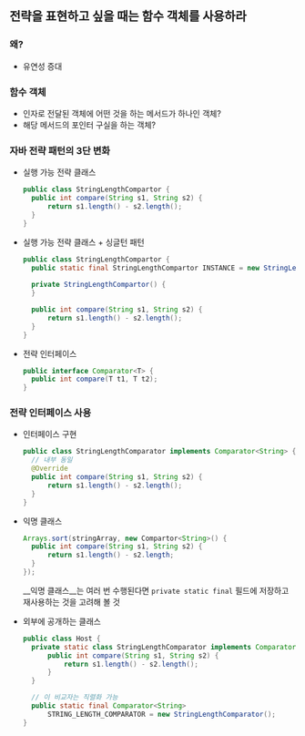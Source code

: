 ## 전략을 표현하고 싶을 때는 함수 객체를 사용하라

### 왜?

- 유연성 증대

### 함수 객체

- 인자로 전달된 객체에 어떤 것을 하는 메서드가 하나인 객체?
- 해당 메서드의 포인터 구실을 하는 객체?

### 자바 전략 패턴의 3단 변화

- 실행 가능 전략 클래스

  ```java
  public class StringLengthCompartor {
  	public int compare(String s1, String s2) {
  		return s1.length() - s2.length();
  	}
  }
  ```

- 실행 가능 전략 클래스 + 싱글턴 패턴

  ```java
  public class StringLengthCompartor {
  	public static final StringLengthCompartor INSTANCE = new StringLengthCompartor();
    
  	private StringLengthCompartor() {
  	}

  	public int compare(String s1, String s2) {
  		return s1.length() - s2.length();
  	}
  }
  ```

- 전략 인터페이스

  ```java
  public interface Comparator<T> {
  	public int compare(T t1, T t2);
  }
  ```

### 전략 인터페이스 사용

- 인터페이스 구현

  ```java
  public class StringLengthComparator implements Comparator<String> {
  	// 내부 동일
  	@Override
  	public int compare(String s1, String s2) {
  		return s1.length() - s2.length();
  	}
  }
  ```

- 익명 클래스

  ```java
  Arrays.sort(stringArray, new Compartor<String>() {
  	public int compare(String s1, String s2) {
  		return s1.length() - s2.length;
  	}
  });
  ```

  __익명 클래스__는 여러 번 수행된다면 `private static final` 필드에 저장하고 재사용하는 것을 고려해 볼 것

- 외부에 공개하는 클래스

  ```java
  public class Host {
  	private static class StringLengthComparator implements Comparator<String>, Serializable {
  		public int compare(String s1, String s2) {
  			return s1.length() - s2.length();
  		}
  	}

  	// 이 비교자는 직렬화 가능
  	public static final Comparator<String>
  		STRING_LENGTH_COMPARATOR = new StringLengthComparator();
  }
  ```

  ​